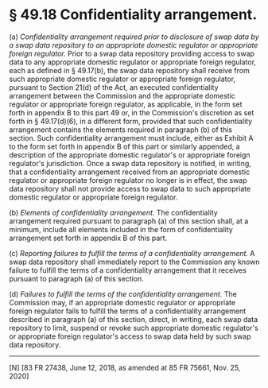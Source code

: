 # § 49.18   Confidentiality arrangement.

(a) *Confidentiality arrangement required prior to disclosure of swap data by a swap data repository to an appropriate domestic regulator or appropriate foreign regulator.* Prior to a swap data repository providing access to swap data to any appropriate domestic regulator or appropriate foreign regulator, each as defined in § 49.17(b), the swap data repository shall receive from such appropriate domestic regulator or appropriate foreign regulator, pursuant to Section 21(d) of the Act, an executed confidentiality arrangement between the Commission and the appropriate domestic regulator or appropriate foreign regulator, as applicable, in the form set forth in appendix B to this part 49 or, in the Commission's discretion as set forth in § 49.17(d)(6), in a different form, provided that such confidentiality arrangement contains the elements required in paragraph (b) of this section. Such confidentiality arrangement must include, either as Exhibit A to the form set forth in appendix B of this part or similarly appended, a description of the appropriate domestic regulator's or appropriate foreign regulator's jurisdiction. Once a swap data repository is notified, in writing, that a confidentiality arrangement received from an appropriate domestic regulator or appropriate foreign regulator no longer is in effect, the swap data repository shall not provide access to swap data to such appropriate domestic regulator or appropriate foreign regulator.


(b) *Elements of confidentiality arrangement.* The confidentiality arrangement required pursuant to paragraph (a) of this section shall, at a minimum, include all elements included in the form of confidentiality arrangement set forth in appendix B of this part.


(c) *Reporting failures to fulfill the terms of a confidentiality arrangement.* A swap data repository shall immediately report to the Commission any known failure to fulfill the terms of a confidentiality arrangement that it receives pursuant to paragraph (a) of this section.


(d) *Failures to fulfill the terms of the confidentiality arrangement.* The Commission may, if an appropriate domestic regulator or appropriate foreign regulator fails to fulfill the terms of a confidentiality arrangement described in paragraph (a) of this section, direct, in writing, each swap data repository to limit, suspend or revoke such appropriate domestic regulator's or appropriate foreign regulator's access to swap data held by such swap data repository.



---

[N] [83 FR 27438, June 12, 2018, as amended at 85 FR 75661, Nov. 25, 2020]




